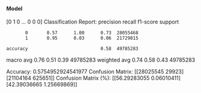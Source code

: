#### Model
[0 1 0 ... 0 0 0]
Classification Report:
              precision    recall  f1-score   support

           0       0.57      1.00      0.73  28055468
           1       0.95      0.03      0.06  21729815

    accuracy                           0.58  49785283
   macro avg       0.76      0.51      0.39  49785283
weighted avg       0.74      0.58      0.43  49785283

Accuracy: 0.5754952924541977
Confusion Matrix:
[[28025545    29923]
 [21104164   625651]]
Confusion Matrix (%):
[[56.29283055  0.06010411]
 [42.39036665  1.25669869]]
